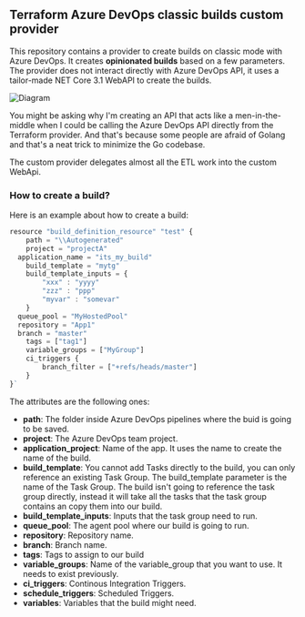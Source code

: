 ## Terraform Azure DevOps classic builds custom provider

This repository contains a provider to create builds on classic mode with Azure DevOps. It creates **opinionated builds** based on a few parameters.   
The provider does not interact directly with Azure DevOps API, it uses a tailor-made NET Core 3.1 WebAPI to create the builds.    

![Diagram](https://github.com/karlospn/tf-azuredevops-pipelines-provisioner/blob/master/docs/diagram.png)


You might be asking why I'm creating an API that acts like a men-in-the-middle when I could be calling the Azure DevOps API directly from the Terraform provider. And that's because some people are afraid of Golang and that's a neat trick to minimize the Go codebase.   

The custom provider delegates almost all the ETL work into the custom WebApi.


### How to create a build?

Here is an example about how to create a build:

```javascript
resource "build_definition_resource" "test" {
	path = "\\Autogenerated"
	project = "projectA"
  application_name = "its_my_build"
	build_template = "mytg"
	build_template_inputs = {
		"xxx" : "yyyy"
		"zzz" : "ppp"
		"myvar" : "somevar"
	}
  queue_pool = "MyHostedPool"
  repository = "App1"
  branch = "master"
	tags = ["tag1"]
	variable_groups = ["MyGroup"]
	ci_triggers {
		branch_filter = ["+refs/heads/master"]
	}	
}`

```

The attributes are the following ones:

- **path**: The folder inside Azure DevOps pipelines where the buid is going to be saved.
- **project**: The Azure DevOps team project.
- **application_project**: Name of the app. It uses the name to create the name of the build.
- **build_template**: You cannot add Tasks directly to the build, you can only reference an existing Task Group. The build_template parameter is the name of the Task Group. The build isn't going to reference the task group directly, instead it will take all the tasks that the task group contains an copy them into our build.
- **build_template_inputs**: Inputs that the task group need to run.
- **queue_pool**: The agent pool where our build is going to run.
- **repository**: Repository name.
- **branch**: Branch name.
- **tags**: Tags to assign to our build
- **variable_groups**: Name of the variable_group that you want to use. It needs to exist previously.
- **ci_triggers**: Continous Integration Triggers.
- **schedule_triggers**: Scheduled Triggers.
- **variables**: Variables that the build might need.






